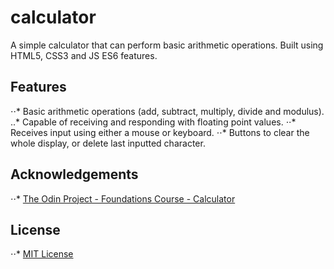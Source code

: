 # calculator
A simple calculator that can perform basic arithmetic operations. Built using HTML5, CSS3 and JS ES6 features.

## Features
⋅⋅* Basic arithmetic operations (add, subtract, multiply, divide and modulus).
..* Capable of receiving and responding with floating point values.
⋅⋅* Receives input using either a mouse or keyboard.
⋅⋅* Buttons to clear the whole display, or delete last inputted character.

## Acknowledgements
⋅⋅* [The Odin Project - Foundations Course - Calculator](https://www.theodinproject.com/courses/foundations/lessons/calculator)

## License
⋅⋅* [MIT License](https://opensource.org/licenses/MIT)
